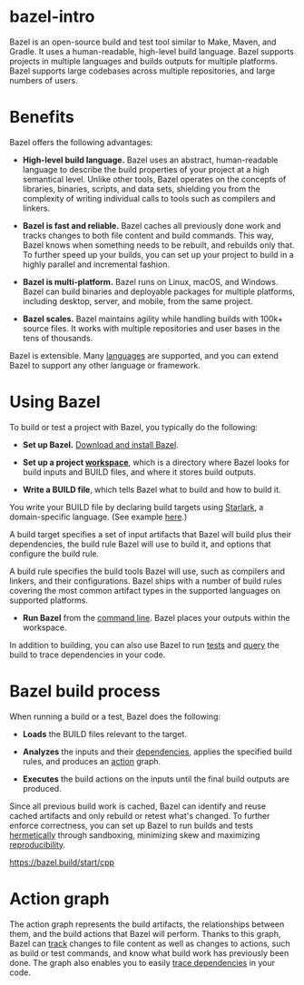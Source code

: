 # bazel-intro
Bazel is an open-source build and test tool similar to Make, Maven, and Gradle. It uses a human-readable, high-level build language. Bazel supports projects in multiple languages and builds outputs for multiple platforms. Bazel supports large codebases across multiple repositories, and large numbers of users.

# Benefits
Bazel offers the following advantages:

- **High-level build language.** Bazel uses an abstract, human-readable language to describe the build properties of your project at a high semantical level. Unlike other tools, Bazel operates on the concepts of libraries, binaries, scripts, and data sets, shielding you from the complexity of writing individual calls to tools such as compilers and linkers.

- **Bazel is fast and reliable.** Bazel caches all previously done work and tracks changes to both file content and build commands. This way, Bazel knows when something needs to be rebuilt, and rebuilds only that. To further speed up your builds, you can set up your project to build in a highly parallel and incremental fashion.

- **Bazel is multi-platform.** Bazel runs on Linux, macOS, and Windows. Bazel can build binaries and deployable packages for multiple platforms, including desktop, server, and mobile, from the same project.

- **Bazel scales.** Bazel maintains agility while handling builds with 100k+ source files. It works with multiple repositories and user bases in the tens of thousands.

Bazel is extensible. Many [languages](https://bazel.build/rules) are supported, and you can extend Bazel to support any other language or framework.

# Using Bazel
To build or test a project with Bazel, you typically do the following:

- **Set up Bazel.** [Download and install Bazel](https://bazel.build/install).

- **Set up a project [workspace](https://bazel.build/concepts/build-ref#workspaces)**, which is a directory where Bazel looks for build inputs and BUILD files, and where it stores build outputs.

- **Write a BUILD file**, which tells Bazel what to build and how to build it.

You write your BUILD file by declaring build targets using [Starlark](https://bazel.build/rules/language), a domain-specific language. (See example [here](https://github.com/bazelbuild/bazel/blob/master/examples/cpp/BUILD).)

A build target specifies a set of input artifacts that Bazel will build plus their dependencies, the build rule Bazel will use to build it, and options that configure the build rule.

A build rule specifies the build tools Bazel will use, such as compilers and linkers, and their configurations. Bazel ships with a number of build rules covering the most common artifact types in the supported languages on supported platforms.

- **Run Bazel** from the [command line](https://bazel.build/reference/command-line-reference). Bazel places your outputs within the workspace.

In addition to building, you can also use Bazel to run [tests](https://bazel.build/reference/test-encyclopedia) and [query](https://bazel.build/query/guide) the build to trace dependencies in your code.

# Bazel build process
When running a build or a test, Bazel does the following:

- **Loads** the BUILD files relevant to the target.

- **Analyzes** the inputs and their [dependencies](https://bazel.build/concepts/dependencies), applies the specified build rules, and produces an [action](https://bazel.build/extending/concepts#evaluation-model) graph.

- **Executes** the build actions on the inputs until the final build outputs are produced.

Since all previous build work is cached, Bazel can identify and reuse cached artifacts and only rebuild or retest what's changed. To further enforce correctness, you can set up Bazel to run builds and tests [hermetically](https://bazel.build/basics/hermeticity) through sandboxing, minimizing skew and maximizing [reproducibility](https://bazel.build/run/build#correct-incremental-rebuilds).

https://bazel.build/start/cpp
# Action graph
The action graph represents the build artifacts, the relationships between them, and the build actions that Bazel will perform. Thanks to this graph, Bazel can [track](https://bazel.build/run/build#build-consistency) changes to file content as well as changes to actions, such as build or test commands, and know what build work has previously been done. The graph also enables you to easily [trace dependencies](https://bazel.build/query/guide) in your code.

